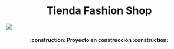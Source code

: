 <h1 align="center"> Tienda Fashion Shop </h1>

<p align="left">
   <img src="https://img.shields.io/badge/STATUS-EN%20DESAROLLO-green">
   </p>

<h4 align="center">
:construction: Proyecto en construcción :construction:
</h4>
